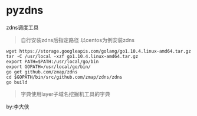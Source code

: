 # pyzdns
zdns调度工具
> 自行安装zdns后指定路径
> 以centos为例安装zdns
>
```shell script
wget https://storage.googleapis.com/golang/go1.10.4.linux-amd64.tar.gz
tar -C /usr/local -xzf go1.10.4.linux-amd64.tar.gz
export PATH=$PATH:/usr/local/go/bin
export GOPATH=/usr/local/go/bin/
go get github.com/zmap/zdns
cd $GOPATH/bin/src/github.com/zmap/zdns/zdns
go build
```

> 字典使用layer子域名挖掘机工具的字典
> 
by:李大侠